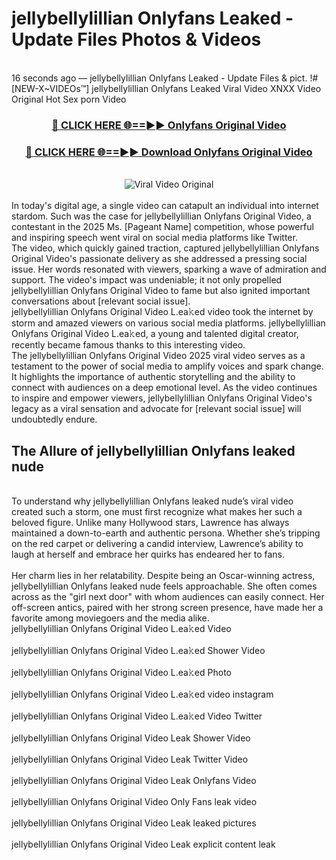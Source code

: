 # jellybellylillian Onlyfans Leaked - Update Files Photos & Videos 
<br>
16 seconds ago — jellybellylillian Onlyfans Leaked - Update Files & pict. !#[NEW-X~VIDEOs™] jellybellylillian Onlyfans Leaked Viral Video XNXX Video Original Hot Sex porn Video
<br>
<div align="center">
<h3><a href="http://freeplayer.one?title=jellybellylillian&ref=25OR" rel="nofollow">🔴 CLICK HERE 🌐==►► Onlyfans Original Video</a></h3>
<h3><a href="http://freeplayer.one?title=jellybellylillian&ref=25OR" rel="nofollow">🔴 CLICK HERE 🌐==►► Download Onlyfans Original Video</a></h3>
<br>
<a href="http://freeplayer.one?title=jellybellylillian&ref=25OR" rel="nofollow" data-target="animated-image.originalLink"><img src="https://i.ibb.co.com/xMMVF88/686577567.gif" alt="Viral Video Original" style="max-width: 100%; display: inline-block;" data-target="animated-image.originalImage"></a>
</div>
<br>
In today's digital age, a single video can catapult an individual into internet stardom. Such was the case for jellybellylillian Onlyfans Original Video, a contestant in the 2025 Ms. [Pageant Name] competition, whose powerful and inspiring speech went viral on social media platforms like Twitter.
<br>
The video, which quickly gained traction, captured jellybellylillian Onlyfans Original Video's passionate delivery as she addressed a pressing social issue. Her words resonated with viewers, sparking a wave of admiration and support. The video's impact was undeniable; it not only propelled jellybellylillian Onlyfans Original Video to fame but also ignited important conversations about [relevant social issue].
<br>
jellybellylillian Onlyfans Original Video L.ea𝚔ed video took the internet by storm and amazed viewers on various social media platforms. jellybellylillian Onlyfans Original Video L.ea𝚔ed, a young and talented digital creator, recently became famous thanks to this interesting video.
<br>
The jellybellylillian Onlyfans Original Video 2025 viral video serves as a testament to the power of social media to amplify voices and spark change. It highlights the importance of authentic storytelling and the ability to connect with audiences on a deep emotional level. As the video continues to inspire and empower viewers, jellybellylillian Onlyfans Original Video's legacy as a viral sensation and advocate for [relevant social issue] will undoubtedly endure.
<br>
<h2>The Allure of jellybellylillian Onlyfans leaked nude</h2>
<br>
To understand why jellybellylillian Onlyfans leaked nude’s viral video created such a storm, one must first recognize what makes her such a beloved figure. Unlike many Hollywood stars, Lawrence has always maintained a down-to-earth and authentic persona. Whether she’s tripping on the red carpet or delivering a candid interview, Lawrence’s ability to laugh at herself and embrace her quirks has endeared her to fans.
<br><br>
Her charm lies in her relatability. Despite being an Oscar-winning actress, jellybellylillian Onlyfans leaked nude feels approachable. She often comes across as the "girl next door" with whom audiences can easily connect. Her off-screen antics, paired with her strong screen presence, have made her a favorite among moviegoers and the media alike.
<br>
jellybellylillian Onlyfans Original Video L.ea𝚔ed Video
<br><br>
jellybellylillian Onlyfans Original Video L.ea𝚔ed Shower Video
<br><br>
jellybellylillian Onlyfans Original Video L.ea𝚔ed Photo
<br><br>
jellybellylillian Onlyfans Original Video L.ea𝚔ed video instagram
<br><br>
jellybellylillian Onlyfans Original Video L.ea𝚔ed Video Twitter
<br><br>
jellybellylillian Onlyfans Original Video Leak Shower Video
<br><br>
jellybellylillian Onlyfans Original Video Leak Twitter Video
<br><br>
jellybellylillian Onlyfans Original Video Leak Onlyfans Video
<br><br>
jellybellylillian Onlyfans Original Video Only Fans leak video
<br><br>
jellybellylillian Onlyfans Original Video Leak leaked pictures
<br><br>
jellybellylillian Onlyfans Original Video Leak explicit content leak